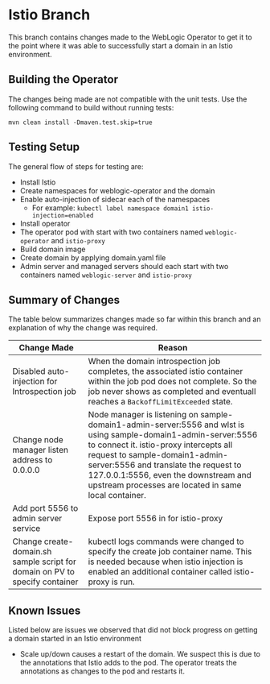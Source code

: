# Istio Branch

This branch contains changes made to the WebLogic Operator to get it to the point where it was able to successfully start a domain in an Istio environment.

## Building the Operator

The changes being made are not compatible with the unit tests.  Use the following command to build without running tests:

`mvn clean install -Dmaven.test.skip=true`

## Testing Setup
The general flow of steps for testing are:

* Install Istio
* Create namespaces for weblogic-operator and the domain
* Enable auto-injection of sidecar each of the namespaces
    * For example: `kubectl label namespace domain1 istio-injection=enabled`
* Install operator
* The operator pod with start with two containers named `weblogic-operator` and `istio-proxy`
* Build domain image
* Create domain by applying domain.yaml file
* Admin server and managed servers should each start with two containers named `weblogic-server` and `istio-proxy`

## Summary of Changes

The table below summarizes changes made so far within this branch and an explanation of why the change was required.

| Change Made | Reason |
| --- | --- |
| Disabled auto-injection for Introspection job | When the domain introspection job completes, the associated istio container within the job pod does not complete.  So the job never shows as completed and eventuall reaches a `BackoffLimitExceeded` state. |
| Change node manager listen address to 0.0.0.0 | Node manager is listening on sample-domain1-admin-server:5556 and wlst is using sample-domain1-admin-server:5556 to connect it.  istio-proxy intercepts all request to sample-domain1-admin-server:5556 and translate the request to 127.0.0.1:5556, even the downstream and upstream processes are located in same local container. |
| Add port 5556 to admin server service | Expose port 5556 in for istio-proxy | 
| Change create-domain.sh sample script for domain on PV to specify container | kubectl logs commands were changed to specify the create job container name. This is needed because when istio injection is enabled an additional container called istio-proxy is run. |

## Known Issues

Listed below are issues we observed that did not block progress on getting a domain started in an Istio environment

* Scale up/down causes a restart of the domain.  We suspect this is due to the annotations that Istio adds to the pod.  The operator treats the annotations as changes to the pod and restarts it.
